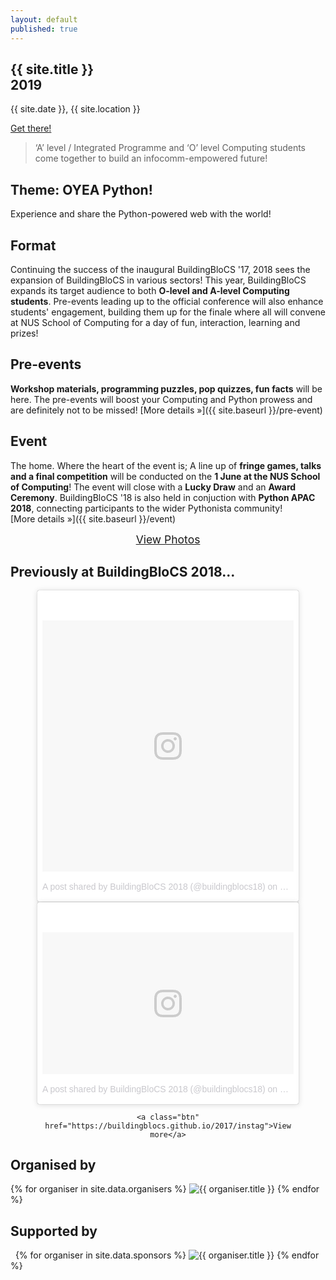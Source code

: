 ```yaml
---
layout: default
published: true
---
```


<section class="jumbo">
    <div>
        <h1>
            {{ site.title }}<br>
            <span class="huge">2019</span>
        </h1>
        <p>
            {{ site.date }}, {{ site.location }}
        </p>
        <p>
            <a class="btn" href="{{ site.baseurl }}/contact#location">Get there!</a>
        </p>
    </div>
</section>

> &lsquo;A&rsquo; level / Integrated Programme and &lsquo;O&rsquo; level Computing students come together to build an infocomm-empowered future! 

## Theme: OYEA Python!

Experience and share the Python-powered web with the world!

## Format

Continuing the success of the inaugural BuildingBloCS '17, 2018 sees the expansion of BuildingBloCS in various sectors! This year, BuildingBloCS expands its target audience to both **O-level and A-level Computing students**. Pre-events leading up to the official conference will also enhance students' engagement, building them up for the finale where all will convene at NUS School of Computing for a day of fun, interaction, learning and prizes!

## Pre-events

**Workshop materials, programming puzzles, pop quizzes, fun facts** will be here. The pre-events will boost your Computing and Python prowess and are definitely not to be missed! [More&nbsp;details&nbsp;&raquo;]({{ site.baseurl }}/pre-event)

## Event

The home. Where the heart of the event is; A line up of **fringe games, talks and a final competition** will be conducted on the **1 June at the NUS School of Computing**! The event will close with a **Lucky Draw** and an **Award Ceremony**. BuildingBloCS '18 is also held in conjuction with **Python APAC 2018**, connecting participants to the wider Pythonista community!  [More&nbsp;details&nbsp;&raquo;]({{ site.baseurl }}/event)

<div style="font-size: 1.25em; text-align: center">
  <a class="btn" href="https://photos.app.goo.gl/cntLndL2gY9cu0jK2">View Photos</a>

  <!-- Congrats you found me! Here's your reward: -->
  <!-- <a href="https://photos.app.goo.gl/edp1fDSmZhrR3GW03">Entire Album</a> -->
</div>
  

## Previously at BuildingBloCS 2018...

<div style="margin: 0 auto; max-width: 420px; text-align: center">
	<blockquote class="instagram-media" data-instgrm-permalink="https://www.instagram.com/p/BUyNEWcl9dw/" data-instgrm-version="8" style=" background:#FFF; border:0; border-radius:3px; box-shadow:0 0 1px 0 rgba(0,0,0,0.5),0 1px 10px 0 rgba(0,0,0,0.15); margin: 1px; max-width:658px; padding:0; width:99.375%; width:-webkit-calc(100% - 2px); width:calc(100% - 2px);"><div style="padding:8px;"> <div style=" background:#F8F8F8; line-height:0; margin-top:40px; padding:50.0% 0; text-align:center; width:100%;"> <div style=" background:url(data:image/png;base64,iVBORw0KGgoAAAANSUhEUgAAACwAAAAsCAMAAAApWqozAAAABGdBTUEAALGPC/xhBQAAAAFzUkdCAK7OHOkAAAAMUExURczMzPf399fX1+bm5mzY9AMAAADiSURBVDjLvZXbEsMgCES5/P8/t9FuRVCRmU73JWlzosgSIIZURCjo/ad+EQJJB4Hv8BFt+IDpQoCx1wjOSBFhh2XssxEIYn3ulI/6MNReE07UIWJEv8UEOWDS88LY97kqyTliJKKtuYBbruAyVh5wOHiXmpi5we58Ek028czwyuQdLKPG1Bkb4NnM+VeAnfHqn1k4+GPT6uGQcvu2h2OVuIf/gWUFyy8OWEpdyZSa3aVCqpVoVvzZZ2VTnn2wU8qzVjDDetO90GSy9mVLqtgYSy231MxrY6I2gGqjrTY0L8fxCxfCBbhWrsYYAAAAAElFTkSuQmCC); display:block; height:44px; margin:0 auto -44px; position:relative; top:-22px; width:44px;"></div></div><p style=" color:#c9c8cd; font-family:Arial,sans-serif; font-size:14px; line-height:17px; margin-bottom:0; margin-top:8px; overflow:hidden; padding:8px 0 7px; text-align:center; text-overflow:ellipsis; white-space:nowrap;"><a href="https://www.instagram.com/p/BUyNEWcl9dw/" style=" color:#c9c8cd; font-family:Arial,sans-serif; font-size:14px; font-style:normal; font-weight:normal; line-height:17px; text-decoration:none;" target="_blank">A post shared by BuildingBloCS 2018 (@buildingblocs18)</a> on <time style=" font-family:Arial,sans-serif; font-size:14px; line-height:17px;" datetime="2017-06-01T05:00:21+00:00">May 31, 2017 at 10:00pm PDT</time></p></div></blockquote>
	<blockquote class="instagram-media" data-instgrm-permalink="https://www.instagram.com/p/BUyBQNuFR8j/" data-instgrm-version="8" style=" background:#FFF; border:0; border-radius:3px; box-shadow:0 0 1px 0 rgba(0,0,0,0.5),0 1px 10px 0 rgba(0,0,0,0.15); margin: 1px; max-width:658px; padding:0; width:99.375%; width:-webkit-calc(100% - 2px); width:calc(100% - 2px);"><div style="padding:8px;"> <div style=" background:#F8F8F8; line-height:0; margin-top:40px; padding:28.14814814814815% 0; text-align:center; width:100%;"> <div style=" background:url(data:image/png;base64,iVBORw0KGgoAAAANSUhEUgAAACwAAAAsCAMAAAApWqozAAAABGdBTUEAALGPC/xhBQAAAAFzUkdCAK7OHOkAAAAMUExURczMzPf399fX1+bm5mzY9AMAAADiSURBVDjLvZXbEsMgCES5/P8/t9FuRVCRmU73JWlzosgSIIZURCjo/ad+EQJJB4Hv8BFt+IDpQoCx1wjOSBFhh2XssxEIYn3ulI/6MNReE07UIWJEv8UEOWDS88LY97kqyTliJKKtuYBbruAyVh5wOHiXmpi5we58Ek028czwyuQdLKPG1Bkb4NnM+VeAnfHqn1k4+GPT6uGQcvu2h2OVuIf/gWUFyy8OWEpdyZSa3aVCqpVoVvzZZ2VTnn2wU8qzVjDDetO90GSy9mVLqtgYSy231MxrY6I2gGqjrTY0L8fxCxfCBbhWrsYYAAAAAElFTkSuQmCC); display:block; height:44px; margin:0 auto -44px; position:relative; top:-22px; width:44px;"></div></div><p style=" color:#c9c8cd; font-family:Arial,sans-serif; font-size:14px; line-height:17px; margin-bottom:0; margin-top:8px; overflow:hidden; padding:8px 0 7px; text-align:center; text-overflow:ellipsis; white-space:nowrap;"><a href="https://www.instagram.com/p/BUyBQNuFR8j/" style=" color:#c9c8cd; font-family:Arial,sans-serif; font-size:14px; font-style:normal; font-weight:normal; line-height:17px; text-decoration:none;" target="_blank">A post shared by BuildingBloCS 2018 (@buildingblocs18)</a> on <time style=" font-family:Arial,sans-serif; font-size:14px; line-height:17px;" datetime="2017-06-01T03:17:06+00:00">May 31, 2017 at 8:17pm PDT</time></p></div></blockquote>
	<script async defer src="//www.instagram.com/embed.js"></script>

	<a class="btn" href="https://buildingblocs.github.io/2017/instag">View more</a>
</div>

## Organised by

<section class="organisers">
    {% for organiser in site.data.organisers %}
    <img src="{{ site.baseurl }}/assets/img/{{ organiser.img }}" title="{{ organiser.title }}" />
    {% endfor %}
</section>


## Supported by

<section class="organisers">
    {% for organiser in site.data.sponsors %}
    <img src="{{ site.baseurl }}/assets/img/{{ organiser.img }}" title="{{ organiser.title }}" />
    {% endfor %}
</section>
